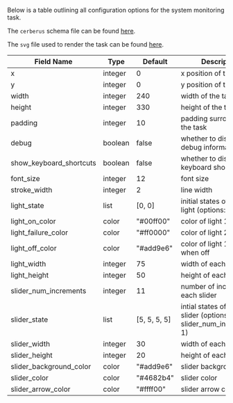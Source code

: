 
Below is a table outlining all configuration options for the system monitoring task. 

The `cerberus` schema file can be found [here](https://github.com/dicelab-rhul/matbii/blob/main/matbii/tasks/system_monitoring/system_monitoring.schema.json).

The `svg` file used to render the task can be found [here](https://github.com/dicelab-rhul/matbii/blob/main/matbii/tasks/system_monitoring/system_monitoring.svg.jinja).

| Field Name              | Type    | Default      | Description |
|-------------------------|---------|--------------|-------------|
| x                       | integer | 0            | x position of the task | 
| y                       | integer | 0            | y position of the task | 
| width                   | integer | 240          | width of the task      | 
| height                  | integer | 330          | height of the task     | 
| padding                 | integer | 10           | padding surrounding the task | 
| debug                   | boolean | false        | whether to display debug information  |
| show_keyboard_shortcuts | boolean | false        | whether to display keyboard shortcuts |
| font_size               | integer | 12           | font size   |
| stroke_width            | integer | 2            | line width  |
| light_state             | list    | [0, 0]       | initial states of each light (options: 0 or 1) |
| light_on_color          | color   | "#00ff00"    | color of light 1 when on |
| light_failure_color     | color   | "#ff0000"    | color of light 2 when on |
| light_off_color         | color   | "#add9e6"    | color of light 1 and 2 when off |
| light_width             | integer | 75           | width of each light             |
| light_height            | integer | 50           | height of each light            |
| slider_num_increments   | integer | 11           | number of increments in each slider |
| slider_state            | list    | [5, 5, 5, 5] | intial states of each slider (options: 0 to slider_num_increments-1) |
| slider_width            | integer | 30           | width of each slider            |
| slider_height           | integer | 20           | height of each slider           |
| slider_background_color | color   | "#add9e6"    | slider background color         |
| slider_color            | color   | "#4682b4"    | slider color                    |
| slider_arrow_color      | color   | "#ffff00"    | slider arrow color              |
